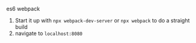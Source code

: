 es6
webpack

1. Start it up with `npx webpack-dev-server` or `npx webpack` to do a straight build
2. navigate to `localhost:8080`